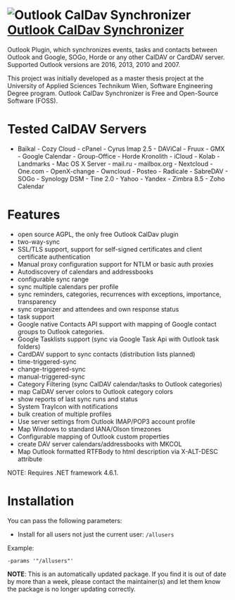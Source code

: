# ![Outlook CalDav Synchronizer](https://cdn.jsdelivr.net/gh/pauby/ChocoPackages@ea075a55/icons/outlookcaldav.png "Outlook CalDav Synchronizer Logo") [Outlook CalDav Synchronizer](https://chocolatey.org/packages/outlookcaldav)

Outlook Plugin, which synchronizes events, tasks and contacts between Outlook and Google, SOGo, Horde or any other CalDAV or CardDAV server. Supported Outlook versions are 2016, 2013, 2010 and 2007.

This project was initially developed as a master thesis project at the University of Applied Sciences Technikum Wien, Software Engineering Degree program. Outlook CalDav Synchronizer is Free and Open-Source Software (FOSS).

# Tested CalDAV Servers

- Baïkal - Cozy Cloud - cPanel - Cyrus Imap 2.5 - DAViCal - Fruux - GMX - Google Calendar - Group-Office - Horde Kronolith - iCloud - Kolab - Landmarks - Mac OS X Server - mail.ru - mailbox.org - Nextcloud - One.com - OpenX-change - Owncloud - Posteo - Radicale - SabreDAV - SOGo - Synology DSM - Tine 2.0 - Yahoo - Yandex - Zimbra 8.5 - Zoho Calendar

# Features

* open source AGPL, the only free Outlook CalDav plugin
* two-way-sync
* SSL/TLS support, support for self-signed certificates and client certificate authentication
* Manual proxy configuration support for NTLM or basic auth proxies
* Autodiscovery of calendars and addressbooks
* configurable sync range
* sync multiple calendars per profile
* sync reminders, categories, recurrences with exceptions, importance, transparency
* sync organizer and attendees and own response status
* task support
* Google native Contacts API support with mapping of Google contact groups to Outlook categories.
* Google Tasklists support (sync via Google Task Api with Outlook task folders)
* CardDAV support to sync contacts (distribution lists planned)
* time-triggered-sync
* change-triggered-sync
* manual-triggered-sync
* Category Filtering (sync CalDAV calendar/tasks to Outlook categories)
* map CalDAV server colors to Outlook category colors
* show reports of last sync runs and status
* System TrayIcon with notifications
* bulk creation of multiple profiles
* Use server settings from Outlook IMAP/POP3 account profile
* Map Windows to standard IANA/Olson timezones
* Configurable mapping of Outlook custom properties
* create DAV server calendars/addressbooks with MKCOL
* Map Outlook formatted RTFBody to html description via X-ALT-DESC attribute

NOTE: Requires .NET framework 4.6.1.

# Installation

You can pass the following parameters:

* Install for all users not just the current user: `/allusers`

Example:

`-params '"/allusers"'`

**NOTE**: This is an automatically updated package. If you find it is out of date by more than a week, please contact the maintainer(s) and let them know the package is no longer updating correctly.